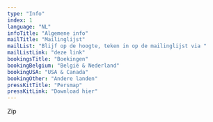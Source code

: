 ```yaml
---
type: "Info"
index: 1
language: "NL"
infoTitle: "Algemene info"
mailTitle: "Mailinglijst"
mailList: "Blijf op de hoogte, teken in op de mailinglijst via "
mailListLink: "deze link"
bookingsTitle: "Boekingen"
bookingBelgium: "België & Nederland"
bookingUSA: "USA & Canada"
bookingOther: "Andere landen"
pressKitTitle: "Persmap"
pressKitLink: "Download hier"
---
```

Zip